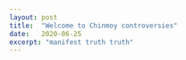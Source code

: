 ```yaml
---
layout: post
title:  "Welcome to Chinmoy controversies"
date:   2020-06-25
excerpt: "manifest truth truth"
---
```

